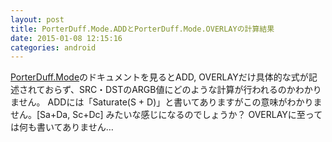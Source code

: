 ```yaml
---
layout: post
title: PorterDuff.Mode.ADDとPorterDuff.Mode.OVERLAYの計算結果
date: 2015-01-08 12:15:16
categories: android
---
```

<!-- {% raw %} -->
<p><a href="http://developer.android.com/reference/android/graphics/PorterDuff.Mode.html" rel="nofollow">PorterDuff.Mode</a>のドキュメントを見るとADD, OVERLAYだけ具体的な式が記述されておらず、SRC・DSTのARGB値にどのような計算が行われるのかわかりません。
ADDには「Saturate(S + D)」と書いてありますがこの意味がわかりません。[Sa+Da, Sc+Dc] みたいな感じになるのでしょうか？
OVERLAYに至っては何も書いてありません…</p>
<!-- {% endraw %} -->
